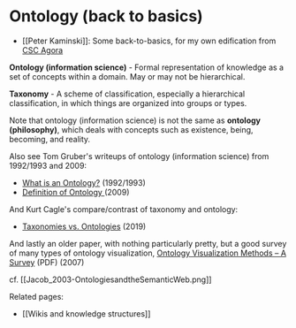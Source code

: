 # Ontology (back to basics)
 - [[Peter Kaminski]]: Some back-to-basics, for my own edification from [CSC Agora](https://chat.collectivesensecommons.org/agora/pl/kjd3ngk8opriir3ph51pdtg4xy)

**Ontology (information science)** - Formal representation of knowledge as a set of concepts within a domain. May or may not be hierarchical.

**Taxonomy** - A scheme of classification, especially a hierarchical classification, in which things are organized into groups or types.

Note that ontology (information science) is not the same as **ontology (philosophy)**, which deals with concepts such as existence, being, becoming, and reality.

Also see Tom Gruber's writeups of ontology (information science) from 1992/1993 and 2009:
- [What is an Ontology?](http://www-ksl.stanford.edu/kst/what-is-an-ontology.html) (1992/1993)
- [Definition of Ontology ](https://tomgruber.org/writing/definition-of-ontology) (2009)

And Kurt Cagle's compare/contrast of taxonomy and ontology:
- [Taxonomies vs. Ontologies](https://www.forbes.com/sites/cognitiveworld/2019/03/24/taxonomies-vs-ontologies/) (2019)

And lastly an older paper, with nothing particularly pretty, but a good survey of many types of ontology visualization, [Ontology Visualization Methods – A Survey](http://entrezneuron.googlecode.com/svn-history/r2/trunk/references/12-onto-vis-survey-final.pdf) (PDF) (2007)

cf. [[Jacob_2003-OntologiesandtheSemanticWeb.png]]

Related pages:
- [[Wikis and knowledge structures]]



